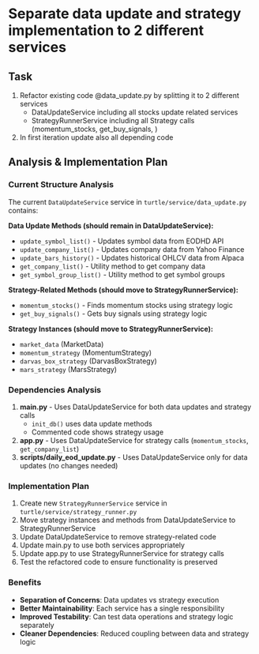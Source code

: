 # Separate data update and strategy implementation to 2 different services

## Task
1. Refactor existing code @data_update.py by splitting it to 2 different services
   - DataUpdateService including all stocks update related services
   - StrategyRunnerService including all Strategy calls (momentum_stocks, get_buy_signals, )
2. In first iteration update also all depending code

## Analysis & Implementation Plan

### Current Structure Analysis
The current `DataUpdateService` service in `turtle/service/data_update.py` contains:

**Data Update Methods (should remain in DataUpdateService):**
- `update_symbol_list()` - Updates symbol data from EODHD API
- `update_company_list()` - Updates company data from Yahoo Finance
- `update_bars_history()` - Updates historical OHLCV data from Alpaca
- `get_company_list()` - Utility method to get company data
- `get_symbol_group_list()` - Utility method to get symbol groups

**Strategy-Related Methods (should move to StrategyRunnerService):**
- `momentum_stocks()` - Finds momentum stocks using strategy logic
- `get_buy_signals()` - Gets buy signals using strategy logic

**Strategy Instances (should move to StrategyRunnerService):**
- `market_data` (MarketData)
- `momentum_strategy` (MomentumStrategy)
- `darvas_box_strategy` (DarvasBoxStrategy)
- `mars_strategy` (MarsStrategy)

### Dependencies Analysis
1. **main.py** - Uses DataUpdateService for both data updates and strategy calls
   - `init_db()` uses data update methods
   - Commented code shows strategy usage
2. **app.py** - Uses DataUpdateService for strategy calls (`momentum_stocks`, `get_company_list`)
3. **scripts/daily_eod_update.py** - Uses DataUpdateService only for data updates (no changes needed)

### Implementation Plan
1. Create new `StrategyRunnerService` service in `turtle/service/strategy_runner.py`
2. Move strategy instances and methods from DataUpdateService to StrategyRunnerService
3. Update DataUpdateService to remove strategy-related code
4. Update main.py to use both services appropriately
5. Update app.py to use StrategyRunnerService for strategy calls
6. Test the refactored code to ensure functionality is preserved

### Benefits
- **Separation of Concerns**: Data updates vs strategy execution
- **Better Maintainability**: Each service has a single responsibility
- **Improved Testability**: Can test data operations and strategy logic separately
- **Cleaner Dependencies**: Reduced coupling between data and strategy logic


